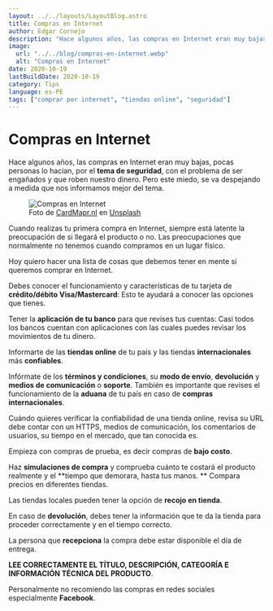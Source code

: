 ```yaml
---
layout: ../../layouts/LayoutBlog.astro
title: Compras en Internet
author: Edgar Cornejo
description: "Hace algunos años, las compras en Internet eran muy bajas, pocas personas lo hacían, por el tema de seguridad, con el problema de ser engañados y que roben nuestro dinero. Pero este miedo, se va despejando a medida que nos informamos mejor del tema."
image:
  url: "../../blog/compras-en-internet.webp"
  alt: "Compras en Internet"
date: 2020-10-19
lastBuildDate: 2020-10-19
category: Tips
language: es-PE
tags: ["comprar por internet", "tiendas online", "seguridad"]
---
```


# Compras en Internet

Hace algunos años, las compras en Internet eran muy bajas, pocas personas lo hacían, por el **tema de seguridad**, con el problema de ser engañados y que roben nuestro dinero. Pero este miedo, se va despejando a medida que nos informamos mejor del tema.

<figure>
  <img src="../../blog/compras-en-internet.webp" alt="Compras en Internet"/>
  <figcaption>Foto de <a href="https://unsplash.com/es/@cardmapr" title="CardMapr.nl" target="_blank">CardMapr.nl</a> en <a href="https://unsplash.com/es/fotos/persona-titular-de-la-tarjeta-de-credito-i-t4zL1Nqc0" title="Unsplash" target="_blank">Unsplash</a>
  </figcaption>
</figure>

Cuando realizas tu primera compra en Internet, siempre está latente la preocupación de si llegará el producto o no. Las preocupaciones que normalmente no tenemos cuando compramos en un lugar físico.

Hoy quiero hacer una lista de cosas que debemos tener en mente si queremos comprar en Internet.

Debes conocer el funcionamiento y características de tu tarjeta de **crédito/débito Visa/Mastercard**: Esto te ayudará a conocer las opciones que tienes.

Tener la **aplicación de tu banco** para que revises tus cuentas: Casi todos los bancos cuentan con aplicaciones con las cuales puedes revisar los movimientos de tu dinero.

Informarte de las **tiendas online** de tu país y las tiendas **internacionales** más **confiables**.

Infórmate de los **términos y condiciones**, su **modo de envío**, **devolución** y **medios de comunicación** o **soporte**. También es importante que revises el funcionamiento de la **aduana** de tu país en caso de **compras internacionales**.

Cuándo quieres verificar la confiabilidad de una tienda online, revisa su URL debe contar con un HTTPS,  medios de comunicación, los comentarios de usuarios, su tiempo en el mercado, que tan conocida es.

Empieza con compras de prueba, es decir compras de **bajo costo**.

Haz **simulaciones de compra** y comprueba cuánto te costará el producto realmente y el **tiempo que demorara, hasta tus manos.
**
Compara precios en diferentes tiendas.

Las tiendas locales pueden tener la opción de **recojo en tienda**.

En caso de **devolución**, debes tener la información que te da la tienda para proceder correctamente y en el tiempo correcto.

La persona que **recepciona** la compra debe estar disponible el día de entrega.

**LEE CORRECTAMENTE EL TÍTULO, DESCRIPCIÓN, CATEGORÍA  E INFORMACIÓN TÉCNICA DEL PRODUCTO**.

Personalmente no recomiendo las compras en redes sociales especialmente **Facebook**.

